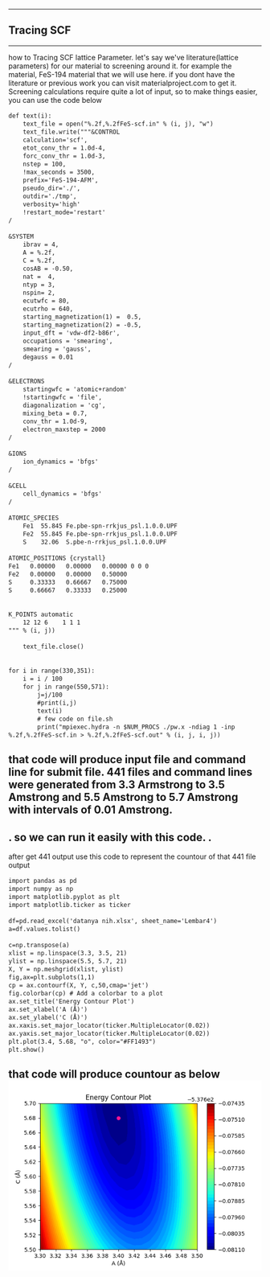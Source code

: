-----------
Tracing SCF
-----------


---------------------------------------------------------------------------------------------------------------------
how to Tracing SCF lattice Parameter.
let's say we've literature(lattice parameters) for our material to screening around it.
for example the material, FeS-194 material that we will use here.
if you dont have the literature or previous work you can visit materialproject.com to get it.
Screening calculations require quite a lot of input, so to make things easier, you can use the code below

```python:
def text(i):
    text_file = open("%.2f,%.2fFeS-scf.in" % (i, j), "w")
    text_file.write("""&CONTROL
    calculation='scf',
    etot_conv_thr = 1.0d-4,
    forc_conv_thr = 1.0d-3,
    nstep = 100,
    !max_seconds = 3500,
    prefix='FeS-194-AFM',
    pseudo_dir='./',
    outdir='./tmp',
    verbosity='high'
    !restart_mode='restart'
/

&SYSTEM    
    ibrav = 4,
    A = %.2f,
    C = %.2f,
    cosAB = -0.50,
    nat =  4,
    ntyp = 3,
    nspin= 2,
    ecutwfc = 80,
    ecutrho = 640,
    starting_magnetization(1) =  0.5,
    starting_magnetization(2) = -0.5,
    input_dft = 'vdw-df2-b86r',
    occupations = 'smearing',
    smearing = 'gauss',
    degauss = 0.01
/

&ELECTRONS
    startingwfc = 'atomic+random'
    !startingwfc = 'file',
    diagonalization = 'cg',
    mixing_beta = 0.7,
    conv_thr = 1.0d-9,
    electron_maxstep = 2000
/

&IONS
    ion_dynamics = 'bfgs'
/

&CELL
    cell_dynamics = 'bfgs'
/     

ATOMIC_SPECIES
    Fe1  55.845 Fe.pbe-spn-rrkjus_psl.1.0.0.UPF
    Fe2  55.845 Fe.pbe-spn-rrkjus_psl.1.0.0.UPF
    S    32.06  S.pbe-n-rrkjus_psl.1.0.0.UPF

ATOMIC_POSITIONS {crystall}
Fe1   0.00000   0.00000   0.00000 0 0 0
Fe2   0.00000   0.00000   0.50000
S     0.33333   0.66667   0.75000
S     0.66667   0.33333   0.25000


K_POINTS automatic
    12 12 6    1 1 1
""" % (i, j))

    text_file.close()


for i in range(330,351):
    i = i / 100
    for j in range(550,571):
        j=j/100
        #print(i,j)
        text(i)
        # few code on file.sh
        print("mpiexec.hydra -n $NUM_PROCS ./pw.x -ndiag 1 -inp  %.2f,%.2fFeS-scf.in > %.2f,%.2fFeS-scf.out" % (i, j, i, j))
```
that code will produce input file and command line for submit file.
441 files and command lines were generated from 3.3 Armstrong to 3.5 Amstrong and 5.5 Amstrong to 5.7 Amstrong with intervals of 0.01 Amstrong.
---------------------------------------------------------------------------------------------------------------------
.
so we can run it easily with this code.
.
------------------------------------------------------------------------------
after get 441 output use this code to represent the countour of that 441 file output

```python:
import pandas as pd
import numpy as np
import matplotlib.pyplot as plt
import matplotlib.ticker as ticker

df=pd.read_excel('datanya nih.xlsx', sheet_name='Lembar4')
a=df.values.tolist()

c=np.transpose(a)
xlist = np.linspace(3.3, 3.5, 21)
ylist = np.linspace(5.5, 5.7, 21)
X, Y = np.meshgrid(xlist, ylist)
fig,ax=plt.subplots(1,1)
cp = ax.contourf(X, Y, c,50,cmap='jet')
fig.colorbar(cp) # Add a colorbar to a plot
ax.set_title('Energy Contour Plot')
ax.set_xlabel('A (Å)')
ax.set_ylabel('C (Å)')
ax.xaxis.set_major_locator(ticker.MultipleLocator(0.02))
ax.yaxis.set_major_locator(ticker.MultipleLocator(0.02))
plt.plot(3.4, 5.68, "o", color="#FF1493")
plt.show()
```

that code will produce countour as below
![Alt text](SCFlatticeparameters.png?raw=true "The countour")
------------------------------------------------------------------------------